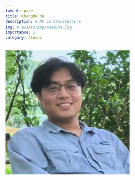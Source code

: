 ```yaml
---
layout: page
title: Changda Ma
description: # MS in Architecture 
img: # assets/img/team/Ma.jpg
importance: 1
category: Alumni
---
```


<div class="profile mb-3"> 
<img src="/assets/img/team/Ma.jpg" class="img-fluid z-depth-1 rounded"/>
</div>
